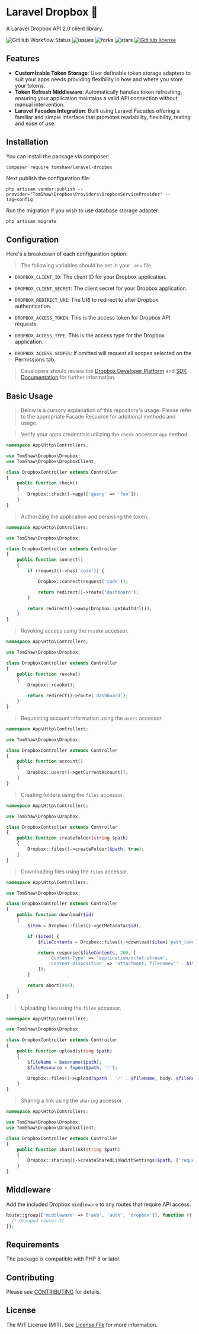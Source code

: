 # Laravel Dropbox 📂 

A Laravel Dropbox API 2.0 client library.

![GitHub Workflow Status](https://img.shields.io/github/actions/workflow/status/tomshaw/laravel-dropbox/run-tests.yml?branch=master&style=flat-square&label=tests)
![issues](https://img.shields.io/github/issues/tomshaw/laravel-dropbox?style=flat&logo=appveyor)
![forks](https://img.shields.io/github/forks/tomshaw/laravel-dropbox?style=flat&logo=appveyor)
![stars](https://img.shields.io/github/stars/tomshaw/laravel-dropbox?style=flat&logo=appveyor)
[![GitHub license](https://img.shields.io/github/license/tomshaw/laravel-dropbox)](https://github.com/tomshaw/laravel-dropbox/blob/master/LICENSE)

## Features

- **Customizable Token Storage**: User definable token storage adapters to suit your apps needs providing flexibility in how and where you store your tokens.
- **Token Refresh Middleware**: Automatically handles token refreshing, ensuring your application maintains a valid API connection without manual intervention.
- **Laravel Facades Integration**: Built using Laravel Facades offering a familiar and simple interface that promotes readability, flexibility, testing and ease of use.

## Installation

You can install the package via composer:

```bash
composer require tomshaw/laravel-dropbox
```

Next publish the configuration file:

```
php artisan vendor:publish --provider="TomShaw\Dropbox\Providers\DropboxServiceProvider" --tag=config
```

Run the migration if you wish to use database storage adapter:

```
php artisan migrate
```

## Configuration

Here's a breakdown of each configuration option:

> The following variables should be set in your `.env` file

- `DROPBOX_CLIENT_ID`: The client ID for your Dropbox application.

- `DROPBOX_CLIENT_SECRET`: The client secret for your Dropbox application.

- `DROPBOX_REDIRECT_URI`: The URI to redirect to after Dropbox authentication.

- `DROPBOX_ACCESS_TOKEN`: This is the access token for Dropbox API requests.

- `DROPBOX_ACCESS_TYPE`: This is the access type for the Dropbox application.

- `DROPBOX_ACCESS_SCOPES`: If omitted will request all scopes selected on the Permissions tab.

> Developers should review the [Dropbox Developer Platform](https://www.dropbox.com/developers) and [SDK Documentation](https://www.dropbox.com/developers/documentation) for further information. 

## Basic Usage

> Below is a cursory explanation of this repository's usage. Please refer to the appropriate Facade Resource for additional methods and usage.

> Verify your apps credentials utilizing the `check` accessor `app` method.

```php
namespace App\Http\Controllers;

use TomShaw\Dropbox\Dropbox;
use TomShaw\Dropbox\DropboxClient;

class DropboxController extends Controller
{
    public function check()
    {
        Dropbox::check()->app(['query' => 'foo']);
    }
}
```

> Authorizing the application and persisting the token.

```php
namespace App\Http\Controllers;

use TomShaw\Dropbox\Dropbox;

class DropboxController extends Controller
{
    public function connect()
    {
        if (request()->has('code')) {

            Dropbox::connect(request('code'));

            return redirect()->route('dashboard');
        }

        return redirect()->away(Dropbox::getAuthUrl());
    }
}
```

> Revoking access using the `revoke` accessor.

```php
namespace App\Http\Controllers;

use TomShaw\Dropbox\Dropbox;

class DropboxController extends Controller
{
    public function revoke()
    {
        Dropbox::revoke();

        return redirect()->route('dashboard');
    }
}
```

> Requesting account information using the `users` accessor.

```php
namespace App\Http\Controllers;

use TomShaw\Dropbox\Dropbox;

class DropboxController extends Controller
{
    public function account()
    {
        Dropbox::users()->getCurrentAccount();
    }
}
```

> Creating folders using the `files` accessor.

```php
namespace App\Http\Controllers;

use TomShaw\Dropbox\Dropbox;

class DropboxController extends Controller
{
    public function createfolder(string $path)
    {
        Dropbox::files()->createFolder($path, true);
    }
}
```

> Downloading files using the `files` accessor.

```php
namespace App\Http\Controllers;

use TomShaw\Dropbox\Dropbox;

class DropboxController extends Controller
{
    public function download($id)
    {
        $item = Dropbox::files()->getMetadata($id);

        if ($item) {
            $fileContents = Dropbox::files()->download($item['path_lower']);

            return response($fileContents, 200, [
                'Content-Type' => 'application/octet-stream',
                'Content-Disposition' => 'attachment; filename="' . $item['name'] . '"',
            ]);
        }

        return abort(404);
    }
}
```

> Uploading files using the `files` accessor.

```php
namespace App\Http\Controllers;

use TomShaw\Dropbox\Dropbox;

class DropboxController extends Controller
{
    public function upload(string $path)
    {
        $fileName = basename($path);
        $fileResource = fopen($path, 'r');

        Dropbox::files()->upload($path . '/' . $fileName, body: $fileResource, mode: 'add', autorename: false, mute: false, strictConflict: false);
    }
}
```

> Sharing a link using the `sharing` accessor.

```php
namespace App\Http\Controllers;

use TomShaw\Dropbox\Dropbox;
use TomShaw\Dropbox\DropboxClient;

class DropboxController extends Controller
{
    public function sharelink(string $path)
    {
        Dropbox::sharing()->createSharedLinkWithSettings($path, ['requested_visibility' => 'public']);
    }
}
```

## Middleware

Add the included Dropbox `middleware` to any routes that require API access.

```php
Route::group(['middleware' => ['web', 'auth', 'dropbox']], function () {
  /* Grouped routes */
});
```

## Requirements

The package is compatible with PHP 8 or later.

## Contributing

Please see [CONTRIBUTING](CONTRIBUTING.md) for details.

## License

The MIT License (MIT). See [License File](LICENSE) for more information.


